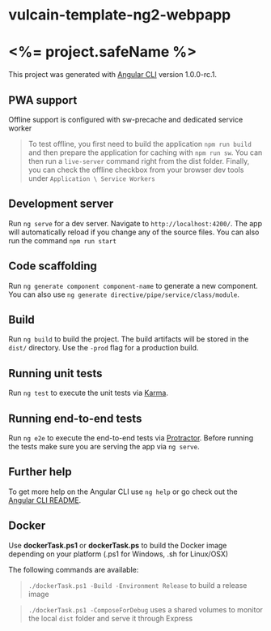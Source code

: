 # vulcain-template-ng2-webpapp

# <%= project.safeName %>

This project was generated with [Angular CLI](https://github.com/angular/angular-cli) version 1.0.0-rc.1.

## PWA support
Offline support is configured with sw-precache and dedicated service worker

> To test offline, you first need to build the application `npm run build` and then prepare the application for caching with `npm run sw`. You can then run a `live-server` command right from the dist folder. Finally, you can check the offline checkbox from your browser dev tools under `Application \ Service Workers`

## Development server
Run `ng serve` for a dev server. Navigate to `http://localhost:4200/`. The app will automatically reload if you change any of the source files.
You can also run the command `npm run start`

## Code scaffolding

Run `ng generate component component-name` to generate a new component. You can also use `ng generate directive/pipe/service/class/module`.

## Build

Run `ng build` to build the project. The build artifacts will be stored in the `dist/` directory. Use the `-prod` flag for a production build.

## Running unit tests

Run `ng test` to execute the unit tests via [Karma](https://karma-runner.github.io).

## Running end-to-end tests

Run `ng e2e` to execute the end-to-end tests via [Protractor](http://www.protractortest.org/).
Before running the tests make sure you are serving the app via `ng serve`.

## Further help

To get more help on the Angular CLI use `ng help` or go check out the [Angular CLI README](https://github.com/angular/angular-cli/blob/master/README.md).

## Docker

Use **dockerTask.ps1** or **dockerTask.ps** to build the Docker image depending on your platform (.ps1 for Windows, .sh for Linux/OSX)

The following commands are available:

> `./dockerTask.ps1 -Build -Environment Release` to build a release image

> `./dockerTask.ps1 -ComposeForDebug` uses a shared volumes to monitor the local `dist` folder and serve it through Express
